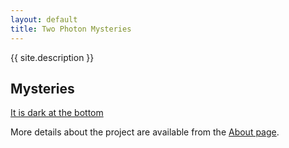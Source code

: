 ```yaml
---
layout: default
title: Two Photon Mysteries
---
```

{{ site.description }}

## Mysteries
[It is dark at the bottom](dark_bottom.md)

More details about the project are available from the [About page](about).